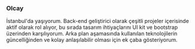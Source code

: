 ### Olcay
İstanbul'da yaşıyorum. Back-end geliştirici olarak çeşitli projeler içerisinde aktif olarak rol alıyor, bu sırada tasarım ihtiyaçlarını UI kit ve bootstrap üzerinden karşılıyorum. Arka plan aşamasında kullanılan teknolojilerin güncelliğinden ve kolay anlaşılabilir olması için ek çaba gösteriyorum.
